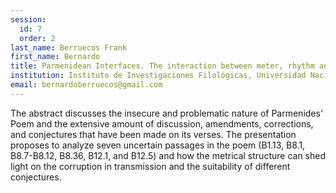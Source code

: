 ```yaml
---
session:
  id: 7
  order: 2
last_name: Berruecos Frank
first_name: Bernardo
title: Parmenidean Interfaces. The interaction between meter, rhythm and textual criticism in Parmenides’ Poem.
institution: Instituto de Investigaciones Filológicas, Universidad Nacional Autónoma de México
email: bernardoberruecos@gmail.com
---
```


The abstract discusses the insecure and problematic nature of Parmenides' Poem and the extensive amount of discussion, amendments, corrections, and conjectures that have been made on its verses. The presentation proposes to analyze seven uncertain passages in the poem (B1.13, B8.1, B8.7-B8.12, B8.36, B12.1, and B12.5) and how the metrical structure can shed light on the corruption in transmission and the suitability of different conjectures.
